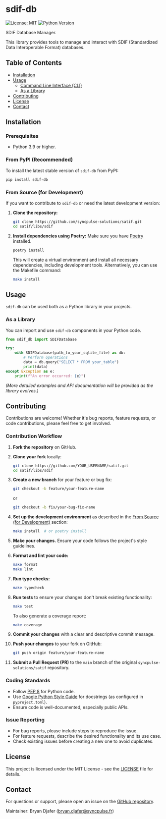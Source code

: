 # sdif-db

[![License: MIT](https://img.shields.io/badge/License-MIT-yellow.svg)](https://opensource.org/licenses/MIT)
[![Python Version](https://img.shields.io/badge/python-3.9%2B-blue.svg)](https://www.python.org/downloads/)

SDIF Database Manager.

This library provides tools to manage and interact with SDIF (Standardized Data Interoperable Format) databases.

## Table of Contents

- [Installation](#installation)
- [Usage](#usage)
  - [Command Line Interface (CLI)](#command-line-interface-cli)
  - [As a Library](#as-a-library)
- [Contributing](#contributing)
- [License](#license)
- [Contact](#contact)

## Installation

### Prerequisites

- Python 3.9 or higher.

### From PyPI (Recommended)

To install the latest stable version of `sdif-db` from PyPI:

```bash
pip install sdif-db
```

### From Source (for Development)

If you want to contribute to `sdif-db` or need the latest development version:

1. **Clone the repository:**

   ```bash
   git clone https://github.com/syncpulse-solutions/satif.git
   cd satif/libs/sdif
   ```
2. **Install dependencies using Poetry:**
   Make sure you have [Poetry](https://python-poetry.org/docs/#installation) installed.

   ```bash
   poetry install
   ```

   This will create a virtual environment and install all necessary dependencies, including development tools. Alternatively, you can use the Makefile command:

   ```bash
   make install
   ```

## Usage

`sdif-db` can be used both as a Python library in your projects.

### As a Library

You can import and use `sdif-db` components in your Python code.

```python
from sdif_db import SDIFDatabase

try:
    with SDIFDatabase(path_to_your_sqlite_file) as db:
        # Perform operations
        data = db.query("SELECT * FROM your_table")
        print(data)
except Exception as e:
    print(f"An error occurred: {e}")

```

*(More detailed examples and API documentation will be provided as the library evolves.)*

## Contributing

Contributions are welcome! Whether it's bug reports, feature requests, or code contributions, please feel free to get involved.

### Contribution Workflow

1. **Fork the repository** on GitHub.
2. **Clone your fork** locally:

   ```bash
   git clone https://github.com/YOUR_USERNAME/satif.git
   cd satif/libs/sdif
   ```
3. **Create a new branch** for your feature or bug fix:

   ```bash
   git checkout -b feature/your-feature-name
   ```

   or

   ```bash
   git checkout -b fix/your-bug-fix-name
   ```
4. **Set up the development environment** as described in the [From Source (for Development)](#from-source-for-development) section:

   ```bash
   make install  # or poetry install
   ```
5. **Make your changes.** Ensure your code follows the project's style guidelines.
6. **Format and lint your code:**

   ```bash
   make format
   make lint
   ```
7. **Run type checks:**

   ```bash
   make typecheck
   ```
8. **Run tests** to ensure your changes don't break existing functionality:

   ```bash
   make test
   ```

   To also generate a coverage report:

   ```bash
   make coverage
   ```
9. **Commit your changes** with a clear and descriptive commit message.
10. **Push your changes** to your fork on GitHub:

    ```bash
    git push origin feature/your-feature-name
    ```
11. **Submit a Pull Request (PR)** to the `main` branch of the original `syncpulse-solutions/satif` repository.

### Coding Standards

- Follow [PEP 8](https://www.python.org/dev/peps/pep-0008/) for Python code.
- Use [Google Python Style Guide](https://google.github.io/styleguide/pyguide.html) for docstrings (as configured in `pyproject.toml`).
- Ensure code is well-documented, especially public APIs.

### Issue Reporting

- For bug reports, please include steps to reproduce the issue.
- For feature requests, describe the desired functionality and its use case.
- Check existing issues before creating a new one to avoid duplicates.

## License

This project is licensed under the MIT License - see the [LICENSE](LICENSE) file for details.

## Contact

For questions or support, please open an issue on the [GitHub repository](https://github.com/syncpulse-solutions/satif/issues).

Maintainer: Bryan Djafer (bryan.djafer@syncpulse.fr)
